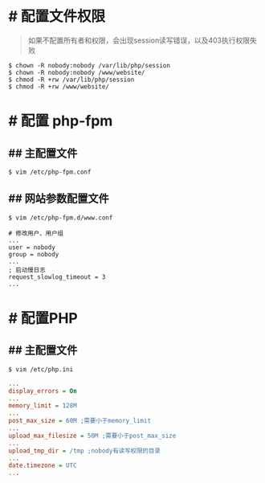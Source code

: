  # # 配置文件权限
> 如果不配置所有者和权限，会出现session读写错误，以及403执行权限失败

```
$ chown -R nobody:nobody /var/lib/php/session
$ chown -R nobody:nobody /www/website/
$ chmod -R +rw /var/lib/php/session
$ chmod -R +rw /www/website/
```

# # 配置 php-fpm
## ## 主配置文件
```
$ vim /etc/php-fpm.conf
```
## ## 网站参数配置文件
```
$ vim /etc/php-fpm.d/www.conf
```
```
# 修改用户、用户组
...
user = nobody
group = nobody
...
; 启动慢日志
request_slowlog_timeout = 3
...
```

# # 配置PHP
## ## 主配置文件
```
$ vim /etc/php.ini
```
```ini
...
display_errors = On
...
memory_limit = 128M
...
post_max_size = 60M ;需要小于memory_limit
...
upload_max_filesize = 50M ;需要小于post_max_size
...
upload_tmp_dir = /tmp ;nobody有读写权限的目录
...
date.timezone = UTC
...
```
